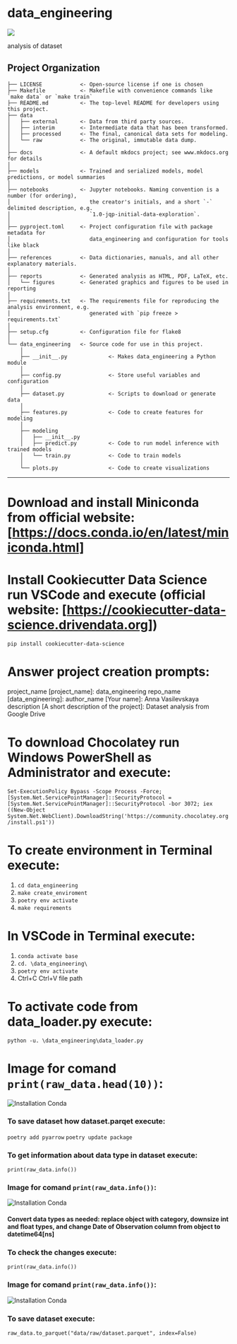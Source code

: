 # data_engineering

<a target="_blank" href="https://cookiecutter-data-science.drivendata.org/">
    <img src="https://img.shields.io/badge/CCDS-Project%20template-328F97?logo=cookiecutter" />
</a>

analysis of dataset

## Project Organization

```
├── LICENSE            <- Open-source license if one is chosen
├── Makefile           <- Makefile with convenience commands like `make data` or `make train`
├── README.md          <- The top-level README for developers using this project.
├── data
│   ├── external       <- Data from third party sources.
│   ├── interim        <- Intermediate data that has been transformed.
│   ├── processed      <- The final, canonical data sets for modeling.
│   └── raw            <- The original, immutable data dump.
│
├── docs               <- A default mkdocs project; see www.mkdocs.org for details
│
├── models             <- Trained and serialized models, model predictions, or model summaries
│
├── notebooks          <- Jupyter notebooks. Naming convention is a number (for ordering),
│                         the creator's initials, and a short `-` delimited description, e.g.
│                         `1.0-jqp-initial-data-exploration`.
│
├── pyproject.toml     <- Project configuration file with package metadata for 
│                         data_engineering and configuration for tools like black
│
├── references         <- Data dictionaries, manuals, and all other explanatory materials.
│
├── reports            <- Generated analysis as HTML, PDF, LaTeX, etc.
│   └── figures        <- Generated graphics and figures to be used in reporting
│
├── requirements.txt   <- The requirements file for reproducing the analysis environment, e.g.
│                         generated with `pip freeze > requirements.txt`
│
├── setup.cfg          <- Configuration file for flake8
│
└── data_engineering   <- Source code for use in this project.
    │
    ├── __init__.py             <- Makes data_engineering a Python module
    │
    ├── config.py               <- Store useful variables and configuration
    │
    ├── dataset.py              <- Scripts to download or generate data
    │
    ├── features.py             <- Code to create features for modeling
    │
    ├── modeling                
    │   ├── __init__.py 
    │   ├── predict.py          <- Code to run model inference with trained models          
    │   └── train.py            <- Code to train models
    │
    └── plots.py                <- Code to create visualizations
```

--------
# Download and install Miniconda from official website: [https://docs.conda.io/en/latest/miniconda.html]
# Install Cookiecutter Data Science run VSCode and execute (official website: [https://cookiecutter-data-science.drivendata.org])
`pip install cookiecutter-data-science`
# Answer project creation prompts:
project_name [project_name]: data_engineering
repo_name [data_engineering]: 
author_name [Your name]: Anna Vasilevskaya  
description [A short description of the project]: Dataset analysis from Google Drive
# To download Chocolatey run Windows PowerShell as Administrator and execute:
`Set-ExecutionPolicy Bypass -Scope Process -Force; [System.Net.ServicePointManager]::SecurityProtocol = [System.Net.ServicePointManager]::SecurityProtocol -bor 3072; iex ((New-Object System.Net.WebClient).DownloadString('https://community.chocolatey.org/install.ps1'))`
# To create environment in Terminal execute:
1.	`cd data_engineering`
2.	`make create_enviroment`
3.	`poetry env activate`
4.	`make requirements`
# In VSCode in Terminal execute:
1.	`conda activate base`
2.	`cd. \data_engineering\`
3.	`poetry env activate`
4.	Ctrl+C Ctrl+V file path
# To activate code from data_loader.py execute:
`python -u. \data_engineering\data_loader.py`
# Image for comand `print(raw_data.head(10))`:
![Installation Conda](images/head(10).png)
### To save dataset how dataset.parqet execute:
`poetry add pyarrow`
`poetry update package`
### To get information about data type in dataset execute:
`print(raw_data.info())`
### Image for comand `print(raw_data.info())`:
![Installation Conda](images/types_before.png)
#### Convert data types as needed: replace object with category, downsize int and float types, and change Date of Observation column from object to datetime64[ns]
### To check the changes execute:
`print(raw_data.info())`
### Image for comand `print(raw_data.info())`:
![Installation Conda](images/types_after.png)
### To save dataset execute:
`raw_data.to_parquet("data/raw/dataset.parquet", index=False)`